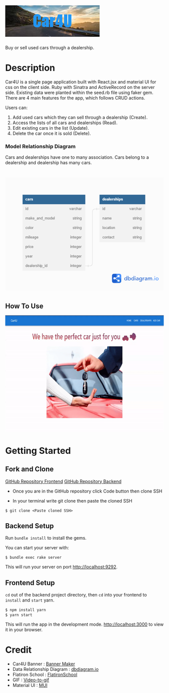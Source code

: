 # ![](Car4U.png)

Buy or sell used cars through a dealership.

# Description

Car4U is a single page application built with React.jsx and material UI for css on the client side. Ruby with Sinatra and ActiveRecord on the server side. Existing data were planted within the seed.rb file using faker gem. There are 4 main features for the app, which follows CRUD actions.

Users can:

1. Add used cars which they can sell through a dealership (Create).
2. Access the lists of all cars and dealerships (Read).
3. Edit existing cars in the list (Update).
4. Delete the car once it is sold (Delete).

### Model Relationship Diagram

Cars and dealerships have one to many association. Cars belong to a dealership and dealership has many cars.

# ![](Cars_and_dealerships.png)

## How To Use

![](Car4U_Demo.png)

# Getting Started

## Fork and Clone

[GitHub Repository Frontend](https://github.com/thyoon515/phase-3-project-frontend)
[GitHub Repository Backend](https://github.com/thyoon515/phase-3-project-backend)

- Once you are in the GitHub repository click Code button then clone SSH

- In your terminal write git clone then paste the cloned SSH

```console
$ git clone <Paste cloned SSH>
```

## Backend Setup

Run `bundle install` to install the gems.

You can start your server with:

```console
$ bundle exec rake server
```

This will run your server on port
[http://localhost:9292](http://localhost:9292).

## Frontend Setup

`cd` out of the backend project directory, then `cd` into your frontend to `install` and `start` yarn.

```console
$ npm install yarn
$ yarn start
```
This will run the app in the development mode.
[http://localhost:3000](http://localhost:3000) to view it in your browser.


# Credit

- Car4U Banner : [Banner Maker](https://banner.godori.dev)
- Data Relationship Diagram : [dbdiagram.io](https://dbdiagram.io/home)
- Flatiron School : [FlatironSchool](https://flatironschool.com/)
- GIF : [Video-to-gif](https://ezgif.com/video-to-gif)
- Material UI : [MUI](https://mui.com/)